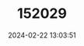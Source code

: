 ---
title: "152029"
category: "Melocactus intortus"
draft: false
date: 2024-02-22 13:03:51
languages:
  English: ["Barrel Cactus", "Mother-in-law's Pincushion", "Turk's Cap", "Turk's Head"]
---